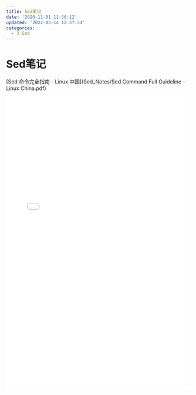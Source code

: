 ```yaml
---
title: Sed笔记
date: '2020-11-01 11:36:12'
updated: '2022-03-14 12:37:34'
categories:
  - 3 Sed
---
```

# Sed笔记

[Sed 命令完全指南 - Linux 中国](Sed_Notes/Sed Command Full Guideline - Linux China.pdf)

<embed width="100%" height="800" fullscreen="yes" src="./Sed Command Full Guideline - Linux China.pdf">
